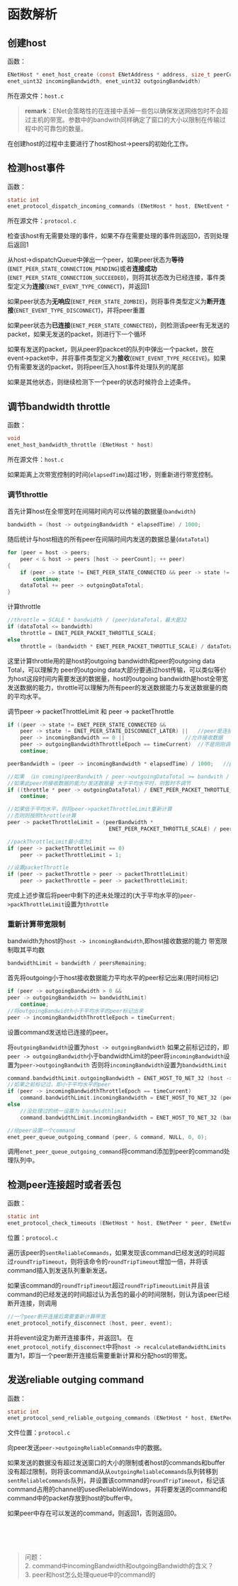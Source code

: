 # 函数解析

## 创建host

函数：
```c
ENetHost * enet_host_create (const ENetAddress * address, size_t peerCount, size_t channelLimit, 
enet_uint32 incomingBandwidth, enet_uint32 outgoingBandwidth)
```
所在源文件：`host.c`

> **remark**：ENet会策略性的在连接中丢掉一些包以确保发送网络包时不会超过主机的带宽。参数中的bandwith同样确定了窗口的大小以限制在传输过程中的可靠包的数量。

在创建host的过程中主要进行了host和host->peers的初始化工作。

## 检测host事件

函数：
```c
static int
enet_protocol_dispatch_incoming_commands (ENetHost * host, ENetEvent * event)
```

所在源文件：`protocol.c`


检查该host有无需要处理的事件，如果不存在需要处理的事件则返回0，否则处理后返回1

从host->dispatchQueue中弹出一个peer，如果peer状态为**等待**(`ENET_PEER_STATE_CONNECTION_PENDING`)或者**连接成功**(`ENET_PEER_STATE_CONNECTION_SUCCEEDED`)，则将其状态改为已经连接，事件类型定义为**连接**(`ENET_EVENT_TYPE_CONNECT`)，并返回1

如果peer状态为**无响应**(`ENET_PEER_STATE_ZOMBIE`)，则将事件类型定义为**断开连接**(`ENET_EVENT_TYPE_DISCONNECT`)，并将peer重置

如果peer状态为**已连接**(`ENET_PEER_STATE_CONNECTED`)，则检测该peer有无发送的packet，如果无发送的packet，则进行下一个循环

如果有发送的packet，则从peer的packcet的队列中弹出一个packet，放在event->packet中，并将事件类型定义为**接收**(`ENET_EVENT_TYPE_RECEIVE`)。如果仍有需要发送的packet，则将peer压入host事件处理队列的尾部

如果是其他状态，则继续检测下一个peer的状态时候符合上述条件。


## 调节bandwidth throttle

函数：
```c
void
enet_host_bandwidth_throttle (ENetHost * host)
```
所在源文件：`host.c`


如果距离上次带宽控制的时间(`elapsedTime`)超过1秒，则重新进行带宽控制。

### 调节throttle

首先计算host在全带宽时在间隔时间内可以传输的数据量(`bandwidth`)
```c
bandwidth = (host -> outgoingBandwidth * elapsedTime) / 1000; 
```
随后统计与host相连的所有peer在间隔时间内发送的数据总量(`dataTotal`)
```c
for (peer = host -> peers;
    peer < & host -> peers [host -> peerCount]; ++ peer)
{
    if (peer -> state != ENET_PEER_STATE_CONNECTED && peer -> state != ENET_PEER_STATE_DISCONNECT_LATER)
        continue;
    dataTotal += peer -> outgoingDataTotal;
}
```


计算throttle
```c
//throttle = SCALE * bandwidth / (peer)dataTotal，最大是32
if (dataTotal <= bandwidth)
    throttle = ENET_PEER_PACKET_THROTTLE_SCALE;
else
    throttle = (bandwidth * ENET_PEER_PACKET_THROTTLE_SCALE) / dataTotal;
```
这里计算throttle用的是host的outgoing bandwidth和peer的outgoing data Total，可以理解为 peer的outgoing data大部分要通过host传输，可以类似等价为host这段时间内需要发送的数据量，host的outgoing bandwidth是host全带宽发送数据的能力，throttle可以理解为所有peer的发送数据能力与发送数据量的商的平均水平。

调节peer -> packetThrottleLimit 和 peer -> packetThrottle
```c
if ((peer -> state != ENET_PEER_STATE_CONNECTED && 
    peer -> state != ENET_PEER_STATE_DISCONNECT_LATER) ||	//peer是连接状态
    peer -> incomingBandwidth == 0 ||			        //允许接收数据
    peer -> outgoingBandwidthThrottleEpoch == timeCurrent)	//不是刚刚调节过
    continue;

peerBandwidth = (peer -> incomingBandwidth * elapsedTime) / 1000;	//peer在间隔时间内能接收的最大数据

//如果 （in coming)peerBandwith / peer->outgoingDataTotal >= bandwith / (peer)dataTotal
//如果此peer的接收数据的能力/发送数据量 大于平均水平时，则暂时不调节
if ((throttle * peer -> outgoingDataTotal) / ENET_PEER_PACKET_THROTTLE_SCALE <= peerBandwidth)
    continue;

//如果低于平均水平，则将peer->packetThrottleLimit重新计算
//否则则按照throttle计算
peer -> packetThrottleLimit = (peerBandwidth * 
                                ENET_PEER_PACKET_THROTTLE_SCALE) / peer -> outgoingDataTotal;

//packThrottleLimit最小值为1
if (peer -> packetThrottleLimit == 0)
    peer -> packetThrottleLimit = 1;

//设置packetThrottle
if (peer -> packetThrottle > peer -> packetThrottleLimit)
    peer -> packetThrottle = peer -> packetThrottleLimit;
```

完成上述步骤后将peer中剩下的还未处理过的(大于平均水平的)`peer->packThrottleLimit`设置为`throttle`

### 重新计算带宽限制

bandwidth为host的`host -> incomingBandwidth`,即host接收数据的能力
带宽限制取其平均数
```c
bandwidthLimit = bandwidth / peersRemaining;
```
首先将outgoing小于host接收数据能力平均水平的peer标记出来(用时间标记)
```c
if (peer -> outgoingBandwidth > 0 &&
peer -> outgoingBandwidth >= bandwidthLimit)
    continue;
//将outgoingBandwidth小于平均水平的peer标记出来
peer -> incomingBandwidthThrottleEpoch = timeCurrent;
```

设置command发送给已连接的peer。

将`outgoingBandwidth`设置为`host -> outgoingBandwidth`
如果之前标记过的，即`peer -> outgoingBandwidth`小于bandwidthLimit的peer将`incomingBandwidth`设置为`peer->outgoingBandwith`
否则将`incomingBandwidth`设置为`bandwidthLimit`

```c
command.bandwidthLimit.outgoingBandwidth = ENET_HOST_TO_NET_32 (host -> outgoingBandwidth);
//如果之前标记过，即小于平均水平的peer
if (peer -> incomingBandwidthThrottleEpoch == timeCurrent)
    command.bandwidthLimit.incomingBandwidth = ENET_HOST_TO_NET_32 (peer -> outgoingBandwidth);
else
    //没处理过的统一设置为 bandwidthlimit
    command.bandwidthLimit.incomingBandwidth = ENET_HOST_TO_NET_32 (bandwidthLimit);

//给peer设置一个command
enet_peer_queue_outgoing_command (peer, & command, NULL, 0, 0);
```
调用`enet_peer_queue_outgoing_command`将command添加到peer的command处理队列中。


## 检测peer连接超时或者丢包

函数：
```c
static int
enet_protocol_check_timeouts (ENetHost * host, ENetPeer * peer, ENetEvent * event)
```

位置：`protocol.c`

遍历该peer的`sentReliableCommands`，如果发现该command已经发送的时间超过`roundTripTimeout`，则将该命令的`roundTripTimeout`增加一倍，并将该command插入到发送队列重新发送。

如果该command的`roundTripTimeout`超过`roundTripTimeoutLimit`并且该command的已经发送的时间超过认为丢包的最小的时间限制，则认为该peer已经断开连接，则调用
```c
//一个peer断开连接后需要重新计算带宽
enet_protocol_notify_disconnect (host, peer, event);
```
并将event设定为断开连接事件，并返回1。
在`enet_protocol_notify_disconnect`中将`host -> recalculateBandwidthLimits`置为1，即当一个peer断开连接后需要重新计算和分配host的带宽。


## 发送reliable outging command
函数：
```c
static int
enet_protocol_send_reliable_outgoing_commands (ENetHost * host, ENetPeer * peer)
```

文件位置：`protocol.c`

向peer发送`peer->outgoingReliableCommands`中的数据。

如果发送的数据没有超过发送窗口的大小的限制或者host的commands和buffer没有超过限制，则将该command从从`outgoingReliableCommands`队列转移到`sentReliableCommands`队列，并设置该command的`roundTripTimeout`，标记该command占用的channel的usedReliableWindows，并将要发送的command和command中的packet存放到host的buffer中。

如果peer中存在可以发送的command，则返回1，否则返回0。




<br>
<br>
<br>



> 问题：<br>
> 2. command中incomingBandwidth和outgoingBandwidth的含义？<br>
> 3. peer和host怎么处理queue中的command的